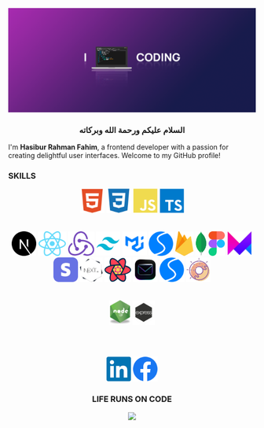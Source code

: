 <img src="./codee.png" />

  <h3 align="center">السلام عليكم ورحمة الله وبركاته</h3>
  
I'm **Hasibur Rahman Fahim**, a frontend developer with a passion for creating delightful user interfaces. Welcome to my GitHub profile!

 
 

### SKILLS

 <div align="center">  
    <img alt="HTML" height="50"  src="./html2.svg" />
    <img alt="HTML"  height="50" src="./css2.svg" />
    <img alt="JavaScript"  height="50"  src="./js2.svg" />
    <img alt="TypeScript"   height="50" src="./ts2.svg" />
</div>         
<br/><br/>         
 
<div align="center">  
  <img alt="NODEJS" height="50"  src="./nextjs2.svg" />
   <img alt="NODEJS" height="50"   src="./react.png" />
    <img alt="NODEJS" height="50"   src="./redux.png" />
     <img alt="NODEJS" height="50"  src="./tailwind.png"/>
      <img alt="NODEJS" height="50"  src="./mui.png" />
       <img alt="NODEJS" height="50"  src="./swiper.svg"/>
        <img alt="NODEJS" height="50"   src="./Firebase.png" />
         <img alt="NODEJS" height="50"   src="./mongodb.png"/>
         <img alt="NODEJS" height="50"   src="./figma.png"/>
         <img alt="NODEJS" height="50"   src="./framer.png"/>
         <img alt="NODEJS" height="50"   src="./stripe.webp"/>
         <img alt="NODEJS" height="50"   src="./next.png"/>
         <img alt="NODEJS" height="50"   src="./reactquery.png"/>
         <img alt="NODEJS" height="50"   src="./resendd.png"/>
         <img alt="NODEJS" height="50"   src="./s.svg"/>
         <img alt="NODEJS" height="50"   src="./sal.png"/>
          
         
</div>         
<br/><br/>  

 <div align="center">  
    <img alt="NODEJS" height="50"  src="./node-js.png" />
    <img alt="EXPRESS"  height="50" src="./express.png" />
</div>


 <br/><br/>  
 <div align="center">  
    <img alt="linkend" height="50"  src="./linkedin.jpg" />
    <img alt="FACEBOON"  height="50" src="./facebook.png" />
 </div>
  <h3 align="center">LIFE RUNS ON CODE </h3>
  <p align="center">
    <img src="https://capsule-render.vercel.app/api?type=waving&color=gradient&height=100&section=footer"/>
    <!--      <img src="./footer.svg"/> -->
  </p>


<!-- <img margin="margin-auto" src="./68747470733a2f2f63617073756c652d72656e6465722e76657263656c2e6170702f6170693f747970653d776176696e6726636f6c6f723d6772616469656e74266865696768743d3130302673656374696f6e3d666f6f746572.svg" /> -->


